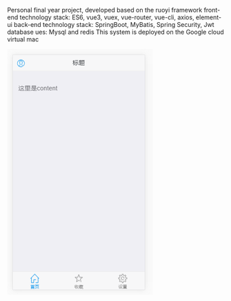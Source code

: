 Personal final year project, developed based on the ruoyi framework
front-end technology stack: ES6, vue3, vuex, vue-router, vue-cli, axios, element-ui
back-end technology stack: SpringBoot, MyBatis, Spring Security, Jwt
database ues: Mysql and redis
This system is deployed on the Google cloud virtual mac

![Image text](https://raw.githubusercontent.com/hongmaju/light7Local/master/img/productShow/20170518152848.png)
